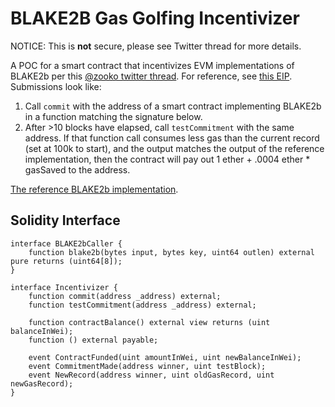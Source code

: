 # BLAKE2B Gas Golfing Incentivizer

NOTICE: This is **not** secure, please see Twitter thread for more details.

A POC for a smart contract that incentivizes EVM implementations of BLAKE2b per this [@zooko twitter thread](https://twitter.com/zooko/status/1053797772686778368). For reference, see [this EIP](https://github.com/ethereum/EIPs/issues/152). Submissions look like:

1. Call `commit` with the address of a smart contract implementing BLAKE2b in a function matching the signature below.
2. After >10 blocks have elapsed, call `testCommitment` with the same address. If that function call consumes less gas than the current record (set at 100k to start), and the output matches the output of the reference implementation, then the contract will pay out 1 ether + .0004 ether * gasSaved to the address.

[The reference BLAKE2b implementation](https://github.com/ConsenSys/Project-Alchemy).

## Solidity Interface
```solidity
interface BLAKE2bCaller {
    function blake2b(bytes input, bytes key, uint64 outlen) external pure returns (uint64[8]);
}

interface Incentivizer {
    function commit(address _address) external;
    function testCommitment(address _address) external;

    function contractBalance() external view returns (uint balanceInWei);
    function () external payable;

    event ContractFunded(uint amountInWei, uint newBalanceInWei);
    event CommitmentMade(address winner, uint testBlock);
    event NewRecord(address winner, uint oldGasRecord, uint newGasRecord);
}
```
